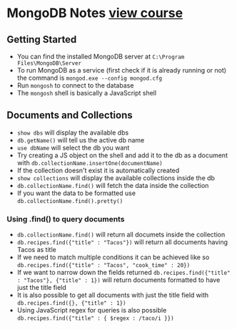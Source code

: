# MongoDB Notes [view course](https://www.linkedin.com/learning/learning-mongodb)
## Getting Started
- You can find the installed MongoDB server at `C:\Program Files\MongoDB\Server`
- To run MongoDB as a service (first check if it is already running or not) the command is `mongod.exe --config mongod.cfg`
- Run `mongosh` to connect  to the database
- The `mongosh` shell is basically a JavaScript shell 
## Documents and Collections
- `show dbs` will display the available dbs
- `db.getName()` will tell us the active db name
- `use dbName` will select the db you want
- Try creating a JS object on the shell and add it to the db as a document with `db.collectionName.insertOne(documentName)`
- If the collection doesn't exist it is automatically created
- `show collections` will display the available collections inside the db
- `db.collectionName.find()` will fetch the data inside the collection
- If you want the data to be formatted use `db.collectionName.find().pretty()` 
### Using .find() to query documents
- `db.collectionName.find()` will return all documets inside the collection
- `db.recipes.find({"title" : "Tacos"})` will return all documents having Tacos as title
- If we need to match multiple conditions it can be achieved like so `db.recipes.find({"title" : "Tacos", "cook_time" : 20})`
- If we want to narrow down the fields returned `db.recipes.find({"title" : "Tacos"}, {"title" : 1})` will return documents formatted to have just the title field
- It is also possible to get all documents with just the title field with `db.recipes.find({}, {"title" : 1})`
- Using JavaScript regex for queries is also possible `db.recipes.find({"title" : { $regex : /taco/i }})`
